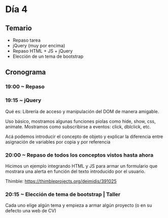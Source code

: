 # Día 4

## Temario

* Repaso tarea
* jQuery (muy por encima)
* Repaso HTML + JS + jQuery
* Elección de un tema de bootstrap 

## Cronograma

### 19:00 ~ Repaso

### 19:15 ~ jQuery

Qué es: Librería de acceso y manipulación del DOM de manera amigable.

Uso básico, mostramos algunas funciones piolas como hide, show, css, animate. Mostramos como subscribirse a eventos: click, dblclick, etc.

Acá podemos introducir el concepto de objeto y explicar la diferencia entre asignación de variables por copia y por referencia

### 20:00 ~ Repaso de todos los conceptos vistos hasta ahora

Hicimos un ejemplo integrando HTML y JS para armar un formulario que mostrara una alerta en función del texto introducido por el usuario.

Thimble: https://thimbleprojects.org/deimidis/391025

### 20:15 ~ Elección de tema de bootstrap | Taller

Cada uno elige algún tema y empieza a armar algún proyecto (o en su defecto una web de CV)
